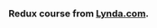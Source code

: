 ### Redux course from [Lynda.com](https://www.lynda.com/React-js-tutorials/Learning-Redux/540345-2.html).

